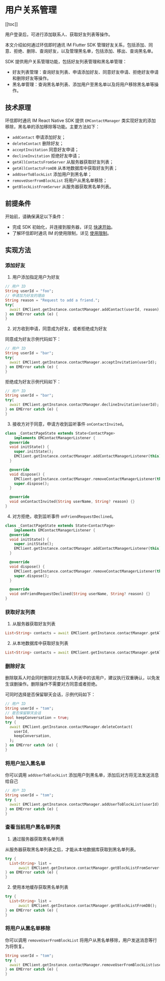 # 用户关系管理

[[toc]]

用户登录后，可进行添加联系人、获取好友列表等操作。

本文介绍如何通过环信即时通讯 IM Flutter SDK 管理好友关系，包括添加、同意、拒绝、删除、查询好友，以及管理黑名单，包括添加、移出、查询黑名单。

SDK 提供用户关系管理功能，包括好友列表管理和黑名单管理：

- 好友列表管理：查询好友列表、申请添加好友、同意好友申请、拒绝好友申请和删除好友等操作。
- 黑名单管理：查询黑名单列表、添加用户至黑名单以及将用户移除黑名单等操作。

## 技术原理

环信即时通讯 IM React Native SDK 提供 `EMContactManager` 类实现好友的添加移除，黑名单的添加移除等功能。主要方法如下：

- `addContact` 申请添加好友；
- `deleteContact` 删除好友；
- `acceptInvitation` 同意好友申请；
- `declineInvitation` 拒绝好友申请；
- `getAllContactsFromServer` 从服务器获取好友列表；
- `getAllContactsFromDB` 从本地数据库中获取好友列表；
- `addUserToBlockList` 添加用户到黑名单；
- `removeUserFromBlockList` 将用户从黑名单移除；
- `getBlockListFromServer` 从服务器获取黑名单列表。

## 前提条件

开始前，请确保满足以下条件：

- 完成 SDK 初始化，并连接到服务器，详见 [快速开始](https://docs-im.easemob.com/ccim/flutter/quickstart)。
- 了解环信即时通讯 IM 的使用限制，详见 [使用限制](https://docs-im.easemob.com/ccim/limitation)。

## 实现方法

### 添加好友

1. 用户添加指定用户为好友

```dart
// 用户 ID
String userId = "foo";
// 申请加为好友的理由
String reason = "Request to add a friend.";
try{
  await EMClient.getInstance.contactManager.addContact(userId, reason);
} on EMError catch (e) {
}
```

2. 对方收到申请，同意成为好友，或者拒绝成为好友

同意成为好友示例代码如下：

```dart
// 用户 ID
String userId = "bar";
try{
  await EMClient.getInstance.contactManager.acceptInvitation(userId);
} on EMError catch (e) {
}
```

拒绝成为好友示例代码如下：

```dart
// 用户 ID
String userId = "bar";
try{
  await EMClient.getInstance.contactManager.declineInvitation(userId);
} on EMError catch (e) {
}
```

3. 接收方对于同意，申请方收到监听事件 `onContactInvited`。

```dart
class _ContactPageState extends State<ContactPage>
    implements EMContactManagerListener {
  @override
  void initState() {
    super.initState();
    EMClient.getInstance.contactManager.addContactManagerListener(this);
  }

  @override
  void dispose() {
    EMClient.getInstance.contactManager.removeContactManagerListener(this);
    super.dispose();
  }

  @override
  void onContactInvited(String userName, String? reason) {}
}
```

4. 对方拒绝，收到监听事件 `onFriendRequestDeclined`。

```dart
class _ContactPageState extends State<ContactPage>
    implements EMContactManagerListener {
  @override
  void initState() {
    super.initState();
    EMClient.getInstance.contactManager.addContactManagerListener(this);
  }

  @override
  void dispose() {
    EMClient.getInstance.contactManager.removeContactManagerListener(this);
    super.dispose();
  }

  @override
  void onFriendRequestDeclined(String userName, String? reason) {}
}
```

### 获取好友列表

1. 从服务器获取好友列表

```dart
List<String> contacts = await EMClient.getInstance.contactManager.getAllContactsFromServer();
```

2. 从本地数据库中获取好友列表

```dart
List<String> contacts = await EMClient.getInstance.contactManager.getAllContactsFromDB();
```

### 删除好友

删除联系人时会同时删除对方联系人列表中的该用户，建议执行双重确认，以免发生误删操作。删除操作不需要对方同意或者拒绝。

可同时选择是否保留聊天会话，示例代码如下：

```dart
// 用户 ID
String userId = "tom";
// 是否保留聊天会话
bool keepConversation = true;
try {
  await EMClient.getInstance.contactManager.deleteContact(
    userId,
    keepConversation,
  );
} on EMError catch (e) {
}
```

### 将用户加入黑名单

你可以调用 `addUserToBlockList` 添加用户到黑名单，添加后对方将无法发送消息给自己

```dart
// 用户 ID
String userId = "tom";
try {
  await EMClient.getInstance.contactManager.addUserToBlockList(userId);
} on EMError catch (e) {
}
```

### 查看当前用户黑名单列表

1. 通过服务器获取黑名单列表

从服务器获取黑名单列表之后，才能从本地数据库获取到黑名单列表。

```dart
try {
  List<String> list =
      await EMClient.getInstance.contactManager.getBlockListFromServer();
} on EMError catch (e) {
}
```

2. 使用本地缓存获取黑名单列表

```dart
try {
  List<String> list =
      await EMClient.getInstance.contactManager.getBlockListFromDB();
} on EMError catch (e) {
}
```

### 将用户从黑名单移除

你可以调用 `removeUserFromBlockList` 将用户从黑名单移除，用户发送消息等行为将恢复。

```dart
String userId = "tom";
try {
  await EMClient.getInstance.contactManager.removeUserFromBlockList(userId);
} on EMError catch (e) {
}
```